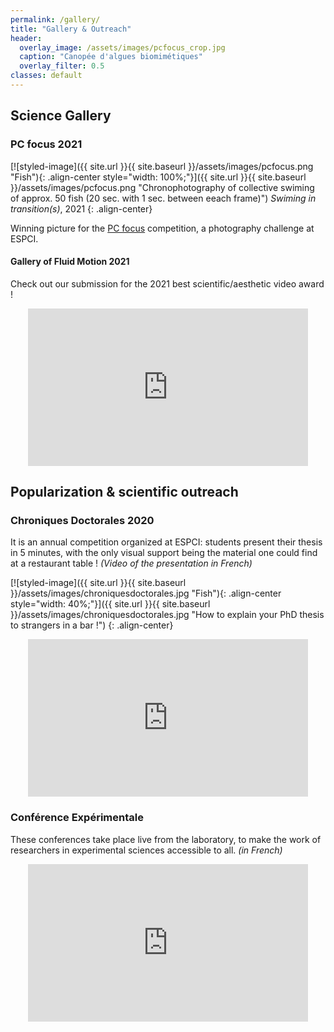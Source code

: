 ```yaml
---
permalink: /gallery/
title: "Gallery & Outreach"
header:
  overlay_image: /assets/images/pcfocus_crop.jpg
  caption: "Canopée d'algues biomimétiques"
  overlay_filter: 0.5
classes: default
---
```


## Science Gallery
### PC focus 2021
[![styled-image]({{ site.url }}{{ site.baseurl }}/assets/images/pcfocus.png "Fish"){: .align-center style="width: 100%;"}]({{ site.url }}{{ site.baseurl }}/assets/images/pcfocus.png "Chronophotography of collective swiming of approx. 50 fish (20 sec. with 1 sec. between eeach frame)")
*Swiming in transition(s)*, 2021
{: .align-center}

Winning picture for the [PC focus](https://fr.calameo.com/read/0059461661debf5d8f319) competition, a photography challenge at ESPCI. 

#### Gallery of Fluid Motion 2021
Check out our submission for the 2021 best scientific/aesthetic video award !  
<p align='center'>
<iframe width="448" height="252" src="https://www.youtube.com/embed/kWb9JaDxD0Q" title="YouTube video player" frameborder="0" allow="accelerometer; autoplay; clipboard-write; encrypted-media; gyroscope; picture-in-picture" allowfullscreen></iframe>
</p>

## Popularization & scientific outreach
### Chroniques Doctorales 2020
It is an annual competition organized at ESPCI: students present their thesis in 5 minutes, with the only visual support being the material one could find at a restaurant table ! _(Video of the presentation in French)_  

[![styled-image]({{ site.url }}{{ site.baseurl }}/assets/images/chroniquesdoctorales.jpg "Fish"){: .align-center style="width: 40%;"}]({{ site.url }}{{ site.baseurl }}/assets/images/chroniquesdoctorales.jpg "How to explain your PhD thesis to strangers in a bar !")
{: .align-center}

<p align='center'>
<iframe width="448" height="252" src="https://www.youtube.com/embed/6RHgKk1Y2vg?start=154" title="YouTube video player" frameborder="0" allow="accelerometer; autoplay; clipboard-write; encrypted-media; gyroscope; picture-in-picture" allowfullscreen></iframe>
</p>

### Conférence Expérimentale
These conferences take place live from the laboratory, to make the work of researchers in experimental sciences accessible to all. _(in French)_
<p align='center'>
<iframe width="448" height="252" src="https://www.youtube.com/embed/PDM3vqQTQGs" title="YouTube video player" frameborder="0" allow="accelerometer; autoplay; clipboard-write; encrypted-media; gyroscope; picture-in-picture" allowfullscreen></iframe>
</p>





